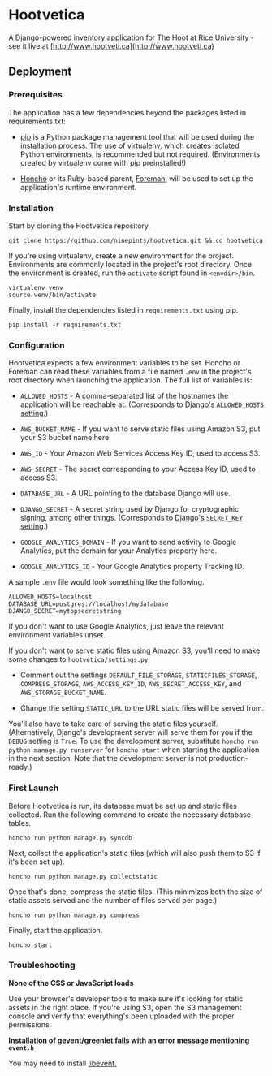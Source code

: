 # Hootvetica

A Django-powered inventory application for The Hoot at Rice University - see it
live at [http://www.hootveti.ca](http://www.hootveti.ca)


## Deployment


### Prerequisites

The application has a few dependencies beyond the packages listed in
requirements.txt:

*   [pip](http://www.pip-installer.org/) is a Python package management tool
    that will be used during the installation process. The use of
    [virtualenv,](http://www.virtualenv.org/) which creates isolated Python
    environments, is recommended but not required. (Environments created by
    virtualenv come with pip preinstalled!)

*   [Honcho](http://github.com/nickstenning/honcho/) or its Ruby-based parent,
    [Foreman,](http://ddollar.github.io/foreman/) will be used to set up the
    application's runtime environment.


### Installation

Start by cloning the Hootvetica repository.

    git clone https://github.com/ninepints/hootvetica.git && cd hootvetica

If you're using virtualenv, create a new environment for the project.
Environments are commonly located in the project's root directory. Once the
environment is created, run the `activate` script found in `<envdir>/bin`.

    virtualenv venv
    source venv/bin/activate

Finally, install the dependencies listed in `requirements.txt` using pip.

    pip install -r requirements.txt


### Configuration

Hootvetica expects a few environment variables to be set. Honcho or Foreman can
read these variables from a file named `.env` in the project's root directory
when launching the application. The full list of variables is:

*   `ALLOWED_HOSTS` - A comma-separated list of the hostnames the application
    will be reachable at. (Corresponds to [Django's `ALLOWED_HOSTS` setting](
    https://docs.djangoproject.com/en/1.5/ref/settings/#allowed-hosts).)

*   `AWS_BUCKET_NAME` - If you want to serve static files using Amazon S3, put
    your S3 bucket name here.

*   `AWS_ID` - Your Amazon Web Services Access Key ID, used to access S3.

*   `AWS_SECRET` - The secret corresponding to your Access Key ID, used to
    access S3.

*   `DATABASE_URL` - A URL pointing to the database Django will use.

*   `DJANGO_SECRET` - A secret string used by Django for cryptographic signing,
    among other things. (Corresponds to [Django's `SECRET_KEY` setting](
    https://docs.djangoproject.com/en/1.5/ref/settings/#secret-key).)

*   `GOOGLE_ANALYTICS_DOMAIN` - If you want to send activity to Google
    Analytics, put the domain for your Analytics property here.

*   `GOOGLE_ANALYTICS_ID` - Your Google Analytics property Tracking ID.

A sample `.env` file would look something like the following.

    ALLOWED_HOSTS=localhost
    DATABASE_URL=postgres://localhost/mydatabase
    DJANGO_SECRET=mytopsecretstring

If you don't want to use Google Analytics, just leave the relevant environment
variables unset.

If you don't want to serve static files using Amazon S3, you'll need to make
some changes to `hootvetica/settings.py`:

*   Comment out the settings `DEFAULT_FILE_STORAGE`, `STATICFILES_STORAGE`,
    `COMPRESS_STORAGE`, `AWS_ACCESS_KEY_ID`, `AWS_SECRET_ACCESS_KEY`, and
    `AWS_STORAGE_BUCKET_NAME`.

*   Change the setting `STATIC_URL` to the URL static files will be served from.

You'll also have to take care of serving the static files yourself.
(Alternatively, Django's development server will serve them for you if the
`DEBUG` setting is `True`. To use the development server, substitute
`honcho run python manage.py runserver` for `honcho start` when starting the
application in the next section. Note that the development server is not
production-ready.)


### First Launch

Before Hootvetica is run, its database must be set up and static files
collected. Run the following command to create the necessary database tables.

    honcho run python manage.py syncdb

Next, collect the application's static files (which will also push them to S3
if it's been set up).

    honcho run python manage.py collectstatic

Once that's done, compress the static files. (This minimizes both the size of
static assets served and the number of files served per page.)

    honcho run python manage.py compress

Finally, start the application.

    honcho start


### Troubleshooting

__None of the CSS or JavaScript loads__

Use your browser's developer tools to make sure it's looking for static assets
in the right place. If you're using S3, open the S3 management console and
verify that everything's been uploaded with the proper permissions.

__Installation of gevent/greenlet fails with an error message mentioning
`event.h`__

You may need to install [libevent.](http://libevent.org)
